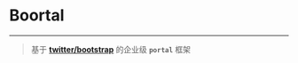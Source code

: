 Boortal
=======
------------------
>基于 **[twitter/bootstrap](http://twitter.github.com/bootstrap/)** 的企业级 **`portal`** 框架
